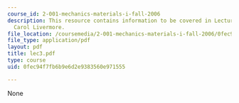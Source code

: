 ```yaml
---
course_id: 2-001-mechanics-materials-i-fall-2006
description: This resource contains information to be covered in Lecture 3 by Prof.
  Carol Livermore.
file_location: /coursemedia/2-001-mechanics-materials-i-fall-2006/0fec94f7fb6b9e6d2e9383560e971555_lec3.pdf
file_type: application/pdf
layout: pdf
title: lec3.pdf
type: course
uid: 0fec94f7fb6b9e6d2e9383560e971555

---
```

None